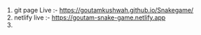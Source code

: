 1. git page  Live :-  https://goutamkushwah.github.io/Snakegame/
2. netlify  live :- https://goutam-snake-game.netlify.app
3. 
